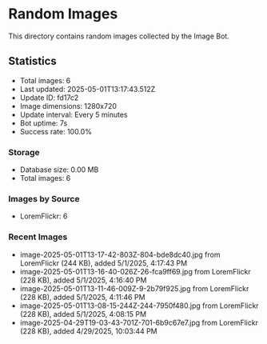 # Random Images

This directory contains random images collected by the Image Bot.

## Statistics
- Total images: 6
- Last updated: 2025-05-01T13:17:43.512Z
- Update ID: fd17c2
- Image dimensions: 1280x720
- Update interval: Every 5 minutes
- Bot uptime: 7s
- Success rate: 100.0%

### Storage
- Database size: 0.00 MB
- Total images: 6

### Images by Source
- LoremFlickr: 6

### Recent Images
- image-2025-05-01T13-17-42-803Z-804-bde8dc40.jpg from LoremFlickr (244 KB), added 5/1/2025, 4:17:43 PM
- image-2025-05-01T13-16-40-026Z-26-fca9ff69.jpg from LoremFlickr (228 KB), added 5/1/2025, 4:16:40 PM
- image-2025-05-01T13-11-46-009Z-9-2b79f925.jpg from LoremFlickr (228 KB), added 5/1/2025, 4:11:46 PM
- image-2025-05-01T13-08-15-244Z-244-7950f480.jpg from LoremFlickr (228 KB), added 5/1/2025, 4:08:15 PM
- image-2025-04-29T19-03-43-701Z-701-6b9c67e7.jpg from LoremFlickr (228 KB), added 4/29/2025, 10:03:44 PM